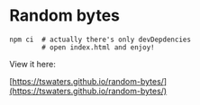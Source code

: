 # Random bytes

```
npm ci  # actually there's only devDepdencies
        # open index.html and enjoy!
```

View it here:

[https://tswaters.github.io/random-bytes/](https://tswaters.github.io/random-bytes/)
